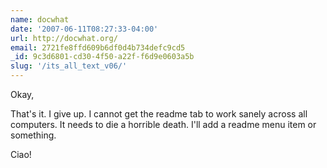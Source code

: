 ```yaml
---
name: docwhat
date: '2007-06-11T08:27:33-04:00'
url: http://docwhat.org/
email: 2721fe8ffd609b6df0d4b734defc9cd5
_id: 9c3d6801-cd30-4f50-a22f-f6d9e0603a5b
slug: '/its_all_text_v06/'
---
```


Okay,

That's it. I give up. I cannot get the readme tab to work sanely across all
computers. It needs to die a horrible death. I'll add a readme menu item or
something.

Ciao!
